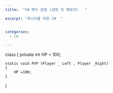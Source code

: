 ```yaml
---
title:  "C# 변수 본문 (값형 의 메모리)   "

excerpt: "유니티를 위한 C#  "


categories:
  - C#

---
```


class
{
    private int HP = 100;

    static void PVP (Player _ Left , Player _Right)
    {
        HP =100;
    }
}

